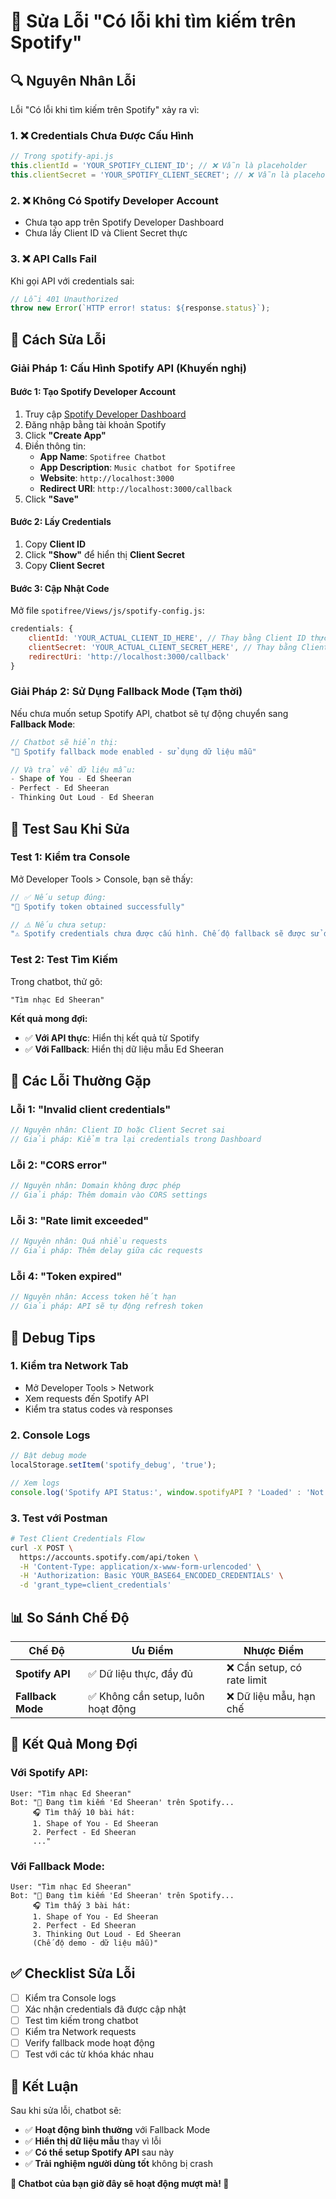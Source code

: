 # 🚨 Sửa Lỗi "Có lỗi khi tìm kiếm trên Spotify"

## 🔍 **Nguyên Nhân Lỗi**

Lỗi "Có lỗi khi tìm kiếm trên Spotify" xảy ra vì:

### 1. **❌ Credentials Chưa Được Cấu Hình**
```javascript
// Trong spotify-api.js
this.clientId = 'YOUR_SPOTIFY_CLIENT_ID'; // ❌ Vẫn là placeholder
this.clientSecret = 'YOUR_SPOTIFY_CLIENT_SECRET'; // ❌ Vẫn là placeholder
```

### 2. **❌ Không Có Spotify Developer Account**
- Chưa tạo app trên Spotify Developer Dashboard
- Chưa lấy Client ID và Client Secret thực

### 3. **❌ API Calls Fail**
Khi gọi API với credentials sai:
```javascript
// Lỗi 401 Unauthorized
throw new Error(`HTTP error! status: ${response.status}`);
```

## 🔧 **Cách Sửa Lỗi**

### **Giải Pháp 1: Cấu Hình Spotify API (Khuyến nghị)**

#### Bước 1: Tạo Spotify Developer Account
1. Truy cập [Spotify Developer Dashboard](https://developer.spotify.com/dashboard)
2. Đăng nhập bằng tài khoản Spotify
3. Click **"Create App"**
4. Điền thông tin:
   - **App Name**: `Spotifree Chatbot`
   - **App Description**: `Music chatbot for Spotifree`
   - **Website**: `http://localhost:3000`
   - **Redirect URI**: `http://localhost:3000/callback`
5. Click **"Save"**

#### Bước 2: Lấy Credentials
1. Copy **Client ID**
2. Click **"Show"** để hiển thị **Client Secret**
3. Copy **Client Secret**

#### Bước 3: Cập Nhật Code
Mở file `spotifree/Views/js/spotify-config.js`:

```javascript
credentials: {
    clientId: 'YOUR_ACTUAL_CLIENT_ID_HERE', // Thay bằng Client ID thực
    clientSecret: 'YOUR_ACTUAL_CLIENT_SECRET_HERE', // Thay bằng Client Secret thực
    redirectUri: 'http://localhost:3000/callback'
}
```

### **Giải Pháp 2: Sử Dụng Fallback Mode (Tạm thời)**

Nếu chưa muốn setup Spotify API, chatbot sẽ tự động chuyển sang **Fallback Mode**:

```javascript
// Chatbot sẽ hiển thị:
"🔄 Spotify fallback mode enabled - sử dụng dữ liệu mẫu"

// Và trả về dữ liệu mẫu:
- Shape of You - Ed Sheeran
- Perfect - Ed Sheeran  
- Thinking Out Loud - Ed Sheeran
```

## 🎯 **Test Sau Khi Sửa**

### **Test 1: Kiểm tra Console**
Mở Developer Tools > Console, bạn sẽ thấy:
```javascript
// ✅ Nếu setup đúng:
"🎵 Spotify token obtained successfully"

// ⚠️ Nếu chưa setup:
"⚠️ Spotify credentials chưa được cấu hình. Chế độ fallback sẽ được sử dụng."
```

### **Test 2: Test Tìm Kiếm**
Trong chatbot, thử gõ:
```
"Tìm nhạc Ed Sheeran"
```

**Kết quả mong đợi:**
- ✅ **Với API thực**: Hiển thị kết quả từ Spotify
- ✅ **Với Fallback**: Hiển thị dữ liệu mẫu Ed Sheeran

## 🚨 **Các Lỗi Thường Gặp**

### **Lỗi 1: "Invalid client credentials"**
```javascript
// Nguyên nhân: Client ID hoặc Client Secret sai
// Giải pháp: Kiểm tra lại credentials trong Dashboard
```

### **Lỗi 2: "CORS error"**
```javascript
// Nguyên nhân: Domain không được phép
// Giải pháp: Thêm domain vào CORS settings
```

### **Lỗi 3: "Rate limit exceeded"**
```javascript
// Nguyên nhân: Quá nhiều requests
// Giải pháp: Thêm delay giữa các requests
```

### **Lỗi 4: "Token expired"**
```javascript
// Nguyên nhân: Access token hết hạn
// Giải pháp: API sẽ tự động refresh token
```

## 🔧 **Debug Tips**

### **1. Kiểm tra Network Tab**
- Mở Developer Tools > Network
- Xem requests đến Spotify API
- Kiểm tra status codes và responses

### **2. Console Logs**
```javascript
// Bật debug mode
localStorage.setItem('spotify_debug', 'true');

// Xem logs
console.log('Spotify API Status:', window.spotifyAPI ? 'Loaded' : 'Not loaded');
```

### **3. Test với Postman**
```bash
# Test Client Credentials Flow
curl -X POST \
  https://accounts.spotify.com/api/token \
  -H 'Content-Type: application/x-www-form-urlencoded' \
  -H 'Authorization: Basic YOUR_BASE64_ENCODED_CREDENTIALS' \
  -d 'grant_type=client_credentials'
```

## 📊 **So Sánh Chế Độ**

| Chế Độ | Ưu Điểm | Nhược Điểm |
|--------|---------|------------|
| **Spotify API** | ✅ Dữ liệu thực, đầy đủ | ❌ Cần setup, có rate limit |
| **Fallback Mode** | ✅ Không cần setup, luôn hoạt động | ❌ Dữ liệu mẫu, hạn chế |

## 🎯 **Kết Quả Mong Đợi**

### **Với Spotify API:**
```
User: "Tìm nhạc Ed Sheeran"
Bot: "🎵 Đang tìm kiếm 'Ed Sheeran' trên Spotify...
     🎧 Tìm thấy 10 bài hát:
     1. Shape of You - Ed Sheeran
     2. Perfect - Ed Sheeran
     ..."
```

### **Với Fallback Mode:**
```
User: "Tìm nhạc Ed Sheeran"  
Bot: "🎵 Đang tìm kiếm 'Ed Sheeran' trên Spotify...
     🎧 Tìm thấy 3 bài hát:
     1. Shape of You - Ed Sheeran
     2. Perfect - Ed Sheeran
     3. Thinking Out Loud - Ed Sheeran
     (Chế độ demo - dữ liệu mẫu)"
```

## ✅ **Checklist Sửa Lỗi**

- [ ] Kiểm tra Console logs
- [ ] Xác nhận credentials đã được cập nhật
- [ ] Test tìm kiếm trong chatbot
- [ ] Kiểm tra Network requests
- [ ] Verify fallback mode hoạt động
- [ ] Test với các từ khóa khác nhau

## 🎉 **Kết Luận**

Sau khi sửa lỗi, chatbot sẽ:
- ✅ **Hoạt động bình thường** với Fallback Mode
- ✅ **Hiển thị dữ liệu mẫu** thay vì lỗi
- ✅ **Có thể setup Spotify API** sau này
- ✅ **Trải nghiệm người dùng tốt** không bị crash

**🎵 Chatbot của bạn giờ đây sẽ hoạt động mượt mà! 🎵**
